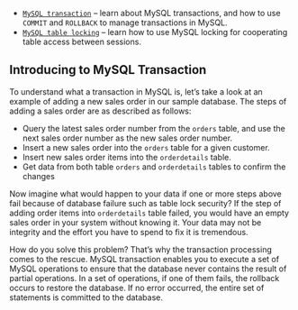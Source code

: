 - [``MySQL transaction``](http://www.mysqltutorial.org/mysql-transaction.aspx) – learn about MySQL transactions, and how to use ``COMMIT`` and ``ROLLBACK`` to manage transactions in MySQL.
- [``MySQL table locking``](http://www.mysqltutorial.org/mysql-table-locking/) – learn how to use MySQL locking for cooperating table access between sessions.

## Introducing to MySQL Transaction
To understand what a transaction in MySQL is, let’s take a look at an example of adding a new sales order in our sample database. The steps of adding a sales order are as described as follows:

- Query the latest sales order number from the ``orders`` table, and use the next sales order number as the new sales order number.
- Insert a new sales order into the ``orders`` table for a given customer.
- Insert new sales order items into the ``orderdetails`` table.
- Get data from both table ``orders`` and ``orderdetails`` tables to confirm the changes

Now imagine what would happen to your data if one or more steps above fail because of database failure such as table lock security? If the step of adding order items into ``orderdetails`` table failed, you would have an empty sales order in your system without knowing it. Your data may not be integrity and the effort you have to spend to fix it is tremendous.

How do you solve this problem? That’s why the transaction processing comes to the rescue. MySQL transaction enables you to execute a set of MySQL operations to ensure that the database never contains the result of partial operations. In a set of operations, if one of them fails, the rollback occurs to restore the database. If no error occurred, the entire set of statements is committed to the database.